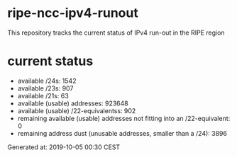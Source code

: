 # ripe-ncc-ipv4-runout
This repository tracks the current status of IPv4 run-out in the RIPE region
# current status
- available /24s: 1542
- available /23s: 907
- available /21s: 63
- available (usable) addresses: 923648
- available (usable) /22-equivalentss: 902
- remaining available (usable) addresses not fitting into an /22-equivalent: 0
- remaining address dust (unusable addresses, smaller than a /24): 3896

Generated at: 2019-10-05 00:30 CEST

